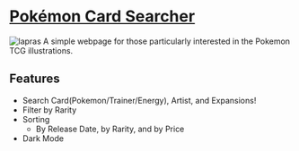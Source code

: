 # [Pokémon Card Searcher](https://jihunkimcode.github.io/Pokemon-Card-Searcher/)
![lapras](https://github.com/JihunKimCode/Simple-Pokemon-TCG-Searcher/assets/135993942/406f5062-5de9-4c88-a69a-394c30bfeb71)
A simple webpage for those particularly interested in the Pokemon TCG illustrations.

## Features
- Search Card(Pokemon/Trainer/Energy), Artist, and Expansions!
- Filter by Rarity
- Sorting
  - By Release Date, by Rarity, and by Price
- Dark Mode
